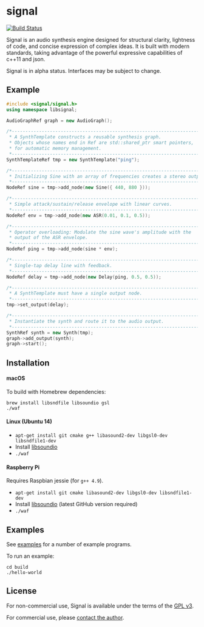 # signal

[![Build Status](https://travis-ci.org/ideoforms/signal.svg?branch=master)](https://travis-ci.org/ideoforms/signal)

Signal is an audio synthesis engine designed for structural clarity, lightness of code, and concise expression of complex ideas. It is built with modern standards, taking advantage of the powerful expressive capabilities of c++11 and json.

Signal is in alpha status. Interfaces may be subject to change. 

## Example

```cpp
#include <signal/signal.h>
using namespace libsignal;

AudioGraphRef graph = new AudioGraph();

/*------------------------------------------------------------------------
 * A SynthTemplate constructs a reusable synthesis graph.
 * Objects whose names end in Ref are std::shared_ptr smart pointers,
 * for automatic memory management.
 *-----------------------------------------------------------------------*/
SynthTemplateRef tmp = new SynthTemplate("ping");

/*------------------------------------------------------------------------
 * Initializing Sine with an array of frequencies creates a stereo output.
 *-----------------------------------------------------------------------*/
NodeRef sine = tmp->add_node(new Sine({ 440, 880 }));

/*------------------------------------------------------------------------
 * Simple attack/sustain/release envelope with linear curves.
 *-----------------------------------------------------------------------*/
NodeRef env = tmp->add_node(new ASR(0.01, 0.1, 0.5));

/*------------------------------------------------------------------------
 * Operator overloading: Modulate the sine wave's amplitude with the
 * output of the ASR envelope.
 *-----------------------------------------------------------------------*/
NodeRef ping = tmp->add_node(sine * env);

/*------------------------------------------------------------------------
 * Single-tap delay line with feedback.
 *-----------------------------------------------------------------------*/
NodeRef delay = tmp->add_node(new Delay(ping, 0.5, 0.5));

/*------------------------------------------------------------------------
 * A SynthTemplate must have a single output node. 
 *-----------------------------------------------------------------------*/
tmp->set_output(delay);

/*------------------------------------------------------------------------
 * Instantiate the synth and route it to the audio output.
 *-----------------------------------------------------------------------*/
SynthRef synth = new Synth(tmp);
graph->add_output(synth);
graph->start();
```

## Installation

#### macOS

To build with Homebrew dependencies:

```
brew install libsndfile libsoundio gsl
./waf
```

#### Linux (Ubuntu 14)

* `apt-get install git cmake g++ libasound2-dev libgsl0-dev libsndfile1-dev`
* Install [libsoundio](http://libsound.io/)
* `./waf`

#### Raspberry Pi

Requires Raspbian jessie (for `g++ 4.9`).

* `apt-get install git cmake libasound2-dev libgsl0-dev libsndfile1-dev`
* Install [libsoundio](https://github.com/andrewrk/libsoundio) (latest GitHub version required)
* `./waf`

## Examples

See [examples](examples) for a number of example programs.

To run an example:
```
cd build
./hello-world
```

## License

For non-commercial use, Signal is available under the terms of the [GPL v3](http://www.gnu.org/licenses/gpl-3.0.en.html).

For commercial use, please [contact the author](http://erase.net/contact).

